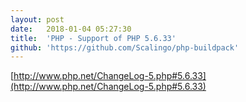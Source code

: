 ```yaml
---
layout:	post
date:	2018-01-04 05:27:30
title:	'PHP - Support of PHP 5.6.33'
github: 'https://github.com/Scalingo/php-buildpack'
---
```


[http://www.php.net/ChangeLog-5.php#5.6.33](http://www.php.net/ChangeLog-5.php#5.6.33)
